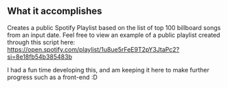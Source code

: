## What it accomplishes
Creates a public Spotify Playlist based on the list of top 100 billboard songs from an input date. Feel free to view an example of a public playlist created through this script here:
https://open.spotify.com/playlist/1u8ue5rFeE9T2pY3JtaPc2?si=8e18fb54b385483b


I had a fun time developing this, and am keeping it here to make further progress such as a front-end :D
